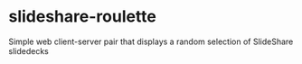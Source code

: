 # slideshare-roulette
Simple web client-server pair that displays a random selection of SlideShare slidedecks